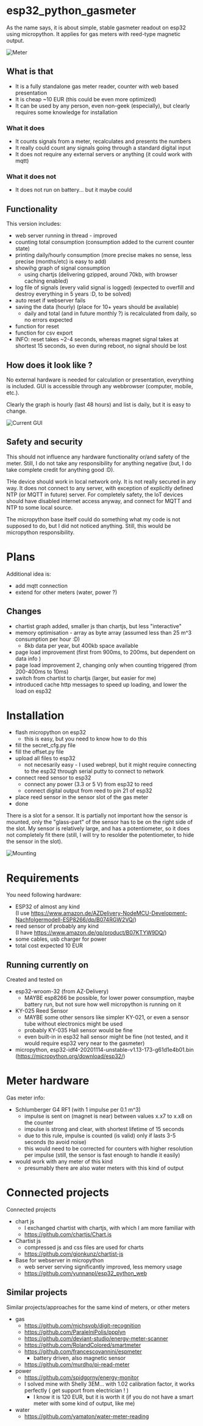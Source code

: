 # esp32_python_gasmeter

As the name says, it is about simple, stable gasmeter readout on esp32 using micropython. It applies for gas meters with reed-type magnetic output.

![Meter](docs/image2.jpg)

## What is that

+ It is a fully standalone gas meter reader, counter with web based presentation
+ It is cheap ~10 EUR (this could be even more optimized)
+ It can be used by any person, even non-geek (especially), but clearly requires some knowledge for installation

### What it does

+ It counts signals from a meter, recalculates and presents the numbers
+ It really could count any signals going through a standard digital input
+ It does not require any external servers or anything (it could work with mqtt)

### What it does not

+ It does not run on battery... but it maybe could

## Functionality

This version includes:

+ web server running in thread - improved
+ counting total consumption (consumption added to the current counter state)
+ printing daily/hourly consumption (more precise makes no sense, less precise (months/etc) is easy to add)
+ showihg graph of signal consumption
  + using chartjs (delivering gzipped, around 70kb, with browser caching enabled)
+ log file of signals (every valid signal is logged) (expected to overfill and destroy everything in 5 years :D, to be solved)
+ auto reset if webserver fails
+ saving the data (hourly) (place for 10+ years should be available)
  + daily and total (and in future monthly ?) is recalculated from daily, so no errors expected
+ function for reset
+ function for csv export
+ INFO: reset takes ~2-4 seconds, whereas magnet signal takes at shortest 15 seconds, so even during reboot, no signal should be lost

## How does it look like ?

No external hardware is needed for calculation or presentation, everything is included.
GUI is accessible through any webbrowser (computer, mobile, etc.).

Clearly the graph is hourly (last 48 hours) and list is daily, but it is easy to change.

![Current GUI](docs/image1.jpg)

## Safety and security

This should not influence any hardware functionality or/and safety of the meter. Still, I do not take any responsibility for anything negative (but, I do take complete credit for anything good :D).

THe device should work in local network only. It is not really secured in any way. It does not connect to any server, with exception of explicitly defined NTP (or MQTT in future) server. For completely safety, the IoT devices should have disabled internet access anyway, and connect for MQTT and NTP to some local source.

The micropython base itself could do something what my code is not supposed to do, but I did not noticed anything. Still, this would be micropython responsibility.

# Plans

Additional idea is:

+ add mqtt connection
+ extend for other meters (water, power ?)

## Changes

+ chartist graph added, smaller js than chartjs, but less "interactive"
+ memory optimisation - array as byte array (assumed less than 25 m^3 consumption per hour :D)
  + 8kb data per year, but 400kb space available
+ page load improvement (first from 900ms, to 200ms, but dependent on data info )
+ page load improvement 2, changing only when counting triggered (from 200-400ms to 10ms)
+ switch from chartist to chartjs (larger, but easier for me)
+ introduced cache http messages to speed up loading, and lower the load on esp32

# Installation

+ flash micropython on esp32
  + this is easy, but you need to know how to do this
+ fill the secret_cfg.py file
+ fill the offset.py file
+ upload all files to esp32
  + not necesarily easy - I used webrepl, but it might require connecting to the esp32 through serial putty to connect to network
+ connect reed sensor to esp32
  + connect any power (3.3 or 5 V) from esp32 to reed
  + connect digital output from reed to pin 21 of esp32
+ place reed sensor in the sensor slot of the gas meter
+ done

There is a slot for a sensor. It is partially not important how the sensor is mounted, only the "glass-part" of the sensor has to be on the right side of the slot. My sensor is relatively large, and has a potentiometer, so it does not completely fit there (still, I will try to resolder the potentiometer, to hide the sensor in the slot).

![Mounting](docs/image2.jpg)

# Requirements

You need following hardware:

+ ESP32 of almost any kind<br/>(I use https://www.amazon.de/AZDelivery-NodeMCU-Development-Nachfolgermodell-ESP8266/dp/B074RGW2VQ/)
+ reed sensor of probably any kind<br/>(I have https://www.amazon.de/gp/product/B07KTYW9DQ/)
+ some cables, usb charger for power
+ total cost expected 10 EUR

## Running currently on

Created and tested on
+ esp32-wroom-32 (from AZ-Delivery)
  + MAYBE esp8266 be possible, for lower power consumption, maybe battery run, but not sure how well micropython is running on it
+ KY-025 Reed Sensor
  + MAYBE some other sensors like simpler KY-021, or even a sensor tube without electronics might be used
  + probably KY-035 Hall sensor would be fine
  + even built-in in esp32 hall sensor might be fine (not tested, and it would require esp32 very near to the gasmeter)
+ micropython, esp32-idf4-20201114-unstable-v1.13-173-g61d1e4b01.bin (https://micropython.org/download/esp32/)

# Meter hardware

Gas meter info:

+ Schlumberger G4 RF1 (with 1 impulse per 0.1 m^3)<br/>
  + impulse is sent on (magnet is near) between values x.x7 to x.x8 on the counter<br/>
  + impulse is strong and clear, with shortest lifetime of 15 seconds<br/>
  + due to this rule, impulse is counted (is valid) only if lasts 3-5 seconds (to avoid noise)<br/>
  + this would need to be corrected for counters with higher resolution per impulse (still, the sensor is fast enough to handle it easily)<br/>
+ would work with any meter of this kind
  + presumably there are also water meters with this kind of output

# Connected projects

Connected projects

+ chart js
  + I exchanged chartist with chartjs, with which I am more familiar with
  + https://github.com/chartjs/Chart.js
+ Chartist js
  + compressed js and css files are used for charts
  + https://github.com/gionkunz/chartist-js
+ Base for webserver in micropython
  + web server serving significantly improved, less memory usage
  + https://github.com/yunnanpl/esp32_python_web


## Similar projects

Similar projects/approaches for the same kind of meters, or other meters

+ gas
  + https://github.com/michsvob/digit-recognition
  + https://github.com/ParalelniPolis/ppplyn
  + https://github.com/deviant-studio/energy-meter-scanner
  + https://github.com/RolandColored/smartmeter
  + https://github.com/francescovannini/espmeter
    + battery driven, also magnetic sensor
  + https://github.com/murdho/pi-read-meter
+ power
  + https://github.com/spidgorny/energy-monitor
  + I solved mine with Shelly 3EM... with 1.02 calibration factor, it works perfectly ( get support from electrician ! )
    + I know it is 120 EUR, but it is worth it (if you do not have a smart meter with some kind of output, like me)
+ water
  + https://github.com/yamaton/water-meter-reading
